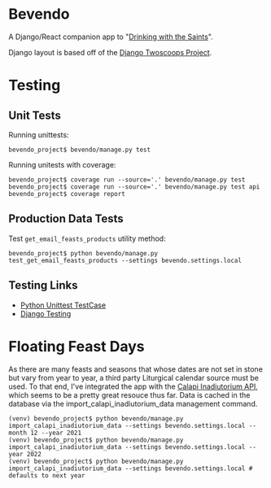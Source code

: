 # Bevendo

A Django/React companion app to "[Drinking with the Saints]".

Django layout is based off of the [Django Twoscoops Project].

# Testing

## Unit Tests

Running unittests:

    bevendo_project$ bevendo/manage.py test

Running unitests with coverage:

    bevendo_project$ coverage run --source='.' bevendo/manage.py test
    bevendo_project$ coverage run --source='.' bevendo/manage.py test api
    bevendo_project$ coverage report

## Production Data Tests

Test `get_email_feasts_products` utility method:

    bevendo_project$ python bevendo/manage.py test_get_email_feasts_products --settings bevendo.settings.local

## Testing Links

- [Python Unittest TestCase]
- [Django Testing]

# Floating Feast Days

As there are many feasts and seasons that whose dates are not set in stone but vary from year to year, a third party Liturgical calendar source must be used. To that end, I've integrated the app with the [Calapi Inadiutorium API], which seems to be a pretty great resouce thus far. Data is cached in the database via the import_calapi_inadiutorium_data management command.

    (venv) bevendo_project$ python bevendo/manage.py import_calapi_inadiutorium_data --settings bevendo.settings.local --month 12 --year 2021
    (venv) bevendo_project$ python bevendo/manage.py import_calapi_inadiutorium_data --settings bevendo.settings.local --year 2022
    (venv) bevendo_project$ python bevendo/manage.py import_calapi_inadiutorium_data --settings bevendo.settings.local # defaults to next year

[django twoscoops project]: https://github.com/twoscoops/django-twoscoops-project/
[drinking with the saints]: https://drinkingwiththesaints.com/
[calapi inadiutorium api]: http://calapi.inadiutorium.cz/
[python unittest testcase]: https://docs.python.org/3/library/unittest.html#unittest.TestCase
[django testing]: https://developer.mozilla.org/en-US/docs/Learn/Server-side/Django/Testing
